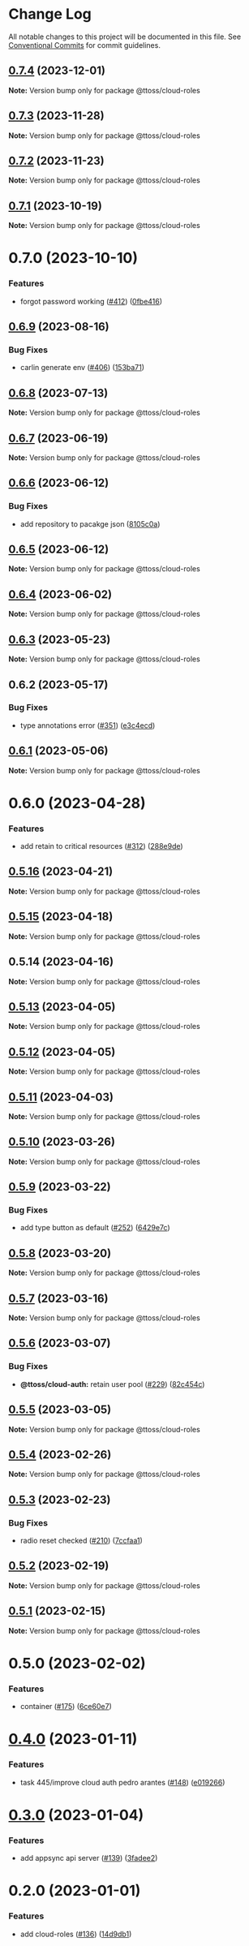 # Change Log

All notable changes to this project will be documented in this file.
See [Conventional Commits](https://conventionalcommits.org) for commit guidelines.

## [0.7.4](https://github.com/ttoss/ttoss/compare/@ttoss/cloud-roles@0.7.3...@ttoss/cloud-roles@0.7.4) (2023-12-01)

**Note:** Version bump only for package @ttoss/cloud-roles

## [0.7.3](https://github.com/ttoss/ttoss/compare/@ttoss/cloud-roles@0.7.2...@ttoss/cloud-roles@0.7.3) (2023-11-28)

**Note:** Version bump only for package @ttoss/cloud-roles

## [0.7.2](https://github.com/ttoss/ttoss/compare/@ttoss/cloud-roles@0.7.1...@ttoss/cloud-roles@0.7.2) (2023-11-23)

**Note:** Version bump only for package @ttoss/cloud-roles

## [0.7.1](https://github.com/ttoss/ttoss/compare/@ttoss/cloud-roles@0.7.0...@ttoss/cloud-roles@0.7.1) (2023-10-19)

**Note:** Version bump only for package @ttoss/cloud-roles

# 0.7.0 (2023-10-10)

### Features

- forgot password working ([#412](https://github.com/ttoss/ttoss/issues/412)) ([0fbe416](https://github.com/ttoss/ttoss/commit/0fbe416da19d65f72fa572fe949128b60002ed4b))

## [0.6.9](https://github.com/ttoss/ttoss/compare/@ttoss/cloud-roles@0.6.8...@ttoss/cloud-roles@0.6.9) (2023-08-16)

### Bug Fixes

- carlin generate env ([#406](https://github.com/ttoss/ttoss/issues/406)) ([153ba71](https://github.com/ttoss/ttoss/commit/153ba71643461cdae076d3ba5779655f4988232c))

## [0.6.8](https://github.com/ttoss/ttoss/compare/@ttoss/cloud-roles@0.6.7...@ttoss/cloud-roles@0.6.8) (2023-07-13)

**Note:** Version bump only for package @ttoss/cloud-roles

## [0.6.7](https://github.com/ttoss/ttoss/compare/@ttoss/cloud-roles@0.6.6...@ttoss/cloud-roles@0.6.7) (2023-06-19)

**Note:** Version bump only for package @ttoss/cloud-roles

## [0.6.6](https://github.com/ttoss/ttoss/compare/@ttoss/cloud-roles@0.6.5...@ttoss/cloud-roles@0.6.6) (2023-06-12)

### Bug Fixes

- add repository to pacakge json ([8105c0a](https://github.com/ttoss/ttoss/commit/8105c0a0cf0d3b3de4a118f29014c2b5eb082d07))

## [0.6.5](https://github.com/ttoss/ttoss/compare/@ttoss/cloud-roles@0.6.4...@ttoss/cloud-roles@0.6.5) (2023-06-12)

**Note:** Version bump only for package @ttoss/cloud-roles

## [0.6.4](https://github.com/ttoss/ttoss/compare/@ttoss/cloud-roles@0.6.3...@ttoss/cloud-roles@0.6.4) (2023-06-02)

**Note:** Version bump only for package @ttoss/cloud-roles

## [0.6.3](https://github.com/ttoss/ttoss/compare/@ttoss/cloud-roles@0.6.2...@ttoss/cloud-roles@0.6.3) (2023-05-23)

**Note:** Version bump only for package @ttoss/cloud-roles

## 0.6.2 (2023-05-17)

### Bug Fixes

- type annotations error ([#351](https://github.com/ttoss/ttoss/issues/351)) ([e3c4ecd](https://github.com/ttoss/ttoss/commit/e3c4ecdecf887ccac515cc3d0977b3ce230a4078))

## [0.6.1](https://github.com/ttoss/ttoss/compare/@ttoss/cloud-roles@0.6.0...@ttoss/cloud-roles@0.6.1) (2023-05-06)

**Note:** Version bump only for package @ttoss/cloud-roles

# 0.6.0 (2023-04-28)

### Features

- add retain to critical resources ([#312](https://github.com/ttoss/ttoss/issues/312)) ([288e9de](https://github.com/ttoss/ttoss/commit/288e9de4021f7b8109487e593d5a55c8f4798b92))

## [0.5.16](https://github.com/ttoss/ttoss/compare/@ttoss/cloud-roles@0.5.15...@ttoss/cloud-roles@0.5.16) (2023-04-21)

**Note:** Version bump only for package @ttoss/cloud-roles

## [0.5.15](https://github.com/ttoss/ttoss/compare/@ttoss/cloud-roles@0.5.14...@ttoss/cloud-roles@0.5.15) (2023-04-18)

**Note:** Version bump only for package @ttoss/cloud-roles

## 0.5.14 (2023-04-16)

**Note:** Version bump only for package @ttoss/cloud-roles

## [0.5.13](https://github.com/ttoss/ttoss/compare/@ttoss/cloud-roles@0.5.12...@ttoss/cloud-roles@0.5.13) (2023-04-05)

**Note:** Version bump only for package @ttoss/cloud-roles

## [0.5.12](https://github.com/ttoss/ttoss/compare/@ttoss/cloud-roles@0.5.11...@ttoss/cloud-roles@0.5.12) (2023-04-05)

**Note:** Version bump only for package @ttoss/cloud-roles

## [0.5.11](https://github.com/ttoss/ttoss/compare/@ttoss/cloud-roles@0.5.10...@ttoss/cloud-roles@0.5.11) (2023-04-03)

**Note:** Version bump only for package @ttoss/cloud-roles

## [0.5.10](https://github.com/ttoss/ttoss/compare/@ttoss/cloud-roles@0.5.9...@ttoss/cloud-roles@0.5.10) (2023-03-26)

**Note:** Version bump only for package @ttoss/cloud-roles

## [0.5.9](https://github.com/ttoss/ttoss/compare/@ttoss/cloud-roles@0.5.8...@ttoss/cloud-roles@0.5.9) (2023-03-22)

### Bug Fixes

- add type button as default ([#252](https://github.com/ttoss/ttoss/issues/252)) ([6429e7c](https://github.com/ttoss/ttoss/commit/6429e7c30e286a98316de9b109129c1b094f6680))

## [0.5.8](https://github.com/ttoss/ttoss/compare/@ttoss/cloud-roles@0.5.7...@ttoss/cloud-roles@0.5.8) (2023-03-20)

**Note:** Version bump only for package @ttoss/cloud-roles

## [0.5.7](https://github.com/ttoss/ttoss/compare/@ttoss/cloud-roles@0.5.6...@ttoss/cloud-roles@0.5.7) (2023-03-16)

**Note:** Version bump only for package @ttoss/cloud-roles

## [0.5.6](https://github.com/ttoss/ttoss/compare/@ttoss/cloud-roles@0.5.5...@ttoss/cloud-roles@0.5.6) (2023-03-07)

### Bug Fixes

- **@ttoss/cloud-auth:** retain user pool ([#229](https://github.com/ttoss/ttoss/issues/229)) ([82c454c](https://github.com/ttoss/ttoss/commit/82c454c75baffea045b2a9d26e713e93d8da12f6))

## [0.5.5](https://github.com/ttoss/ttoss/compare/@ttoss/cloud-roles@0.5.4...@ttoss/cloud-roles@0.5.5) (2023-03-05)

**Note:** Version bump only for package @ttoss/cloud-roles

## [0.5.4](https://github.com/ttoss/ttoss/compare/@ttoss/cloud-roles@0.5.3...@ttoss/cloud-roles@0.5.4) (2023-02-26)

**Note:** Version bump only for package @ttoss/cloud-roles

## [0.5.3](https://github.com/ttoss/ttoss/compare/@ttoss/cloud-roles@0.5.2...@ttoss/cloud-roles@0.5.3) (2023-02-23)

### Bug Fixes

- radio reset checked ([#210](https://github.com/ttoss/ttoss/issues/210)) ([7ccfaa1](https://github.com/ttoss/ttoss/commit/7ccfaa12cbcd0ed9a666348a5faaa79629c727fd))

## [0.5.2](https://github.com/ttoss/ttoss/compare/@ttoss/cloud-roles@0.5.1...@ttoss/cloud-roles@0.5.2) (2023-02-19)

**Note:** Version bump only for package @ttoss/cloud-roles

## [0.5.1](https://github.com/ttoss/ttoss/compare/@ttoss/cloud-roles@0.5.0...@ttoss/cloud-roles@0.5.1) (2023-02-15)

**Note:** Version bump only for package @ttoss/cloud-roles

# 0.5.0 (2023-02-02)

### Features

- container ([#175](https://github.com/ttoss/ttoss/issues/175)) ([6ce60e7](https://github.com/ttoss/ttoss/commit/6ce60e7618818ca479d70ee1ee42cb2f02ca57b4))

# [0.4.0](https://github.com/ttoss/ttoss/compare/@ttoss/cloud-roles@0.3.0...@ttoss/cloud-roles@0.4.0) (2023-01-11)

### Features

- task 445/improve cloud auth pedro arantes ([#148](https://github.com/ttoss/ttoss/issues/148)) ([e019266](https://github.com/ttoss/ttoss/commit/e0192663adf6b5a2a82eb0743827dba5ac72f85f))

# [0.3.0](https://github.com/ttoss/ttoss/compare/@ttoss/cloud-roles@0.2.0...@ttoss/cloud-roles@0.3.0) (2023-01-04)

### Features

- add appsync api server ([#139](https://github.com/ttoss/ttoss/issues/139)) ([3fadee2](https://github.com/ttoss/ttoss/commit/3fadee2d7260cfa948f6d1156792f8d01bcdc77b))

# 0.2.0 (2023-01-01)

### Features

- add cloud-roles ([#136](https://github.com/ttoss/ttoss/issues/136)) ([14d9db1](https://github.com/ttoss/ttoss/commit/14d9db1e2ec2f559e9ac30cafe0927893443adf3))
